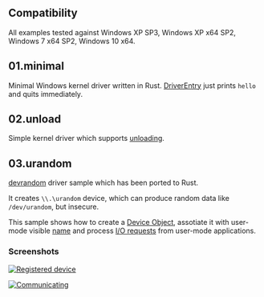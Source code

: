 ## Compatibility

All examples tested against Windows XP SP3, Windows XP x64 SP2, Windows 7 x64 SP2, Windows 10 x64.


## 01.minimal

Minimal Windows kernel driver written in Rust. [DriverEntry](https://msdn.microsoft.com/en-us/library/windows/hardware/ff544113%28v=vs.85%29.aspx) just prints `hello` and quits immediately.


## 02.unload

Simple kernel driver which supports [unloading](https://msdn.microsoft.com/en-us/library/windows/hardware/ff564886%28v=vs.85%29.aspx).


## 03.urandom

[devrandom](https://github.com/pravic/ontl/tree/master/samples/devrandom) driver sample which has been ported to Rust.

It creates `\\.\urandom` device, which can produce random data like `/dev/urandom`, but insecure.

This sample shows how to create a [Device Object](https://msdn.microsoft.com/en-us/library/windows/hardware/ff548014%28v=vs.85%29.aspx), assotiate it with user-mode visible [name](https://msdn.microsoft.com/en-us/library/windows/hardware/ff556420%28v=vs.85%29.aspx) and process [I/O requests](https://msdn.microsoft.com/en-us/library/windows/hardware/ff544248%28v=vs.85%29.aspx) from user-mode applications.


### Screenshots

[![Registered device](http://savepic.su/7182468m.png)](http://savepic.su/7182468.png)

[![Communicating](http://savepic.su/7183492m.png)](http://savepic.su/7183492.png)
